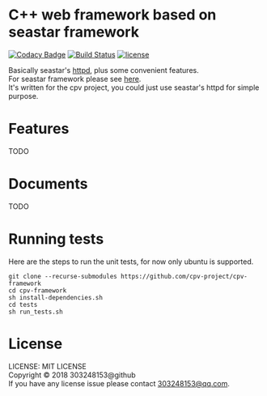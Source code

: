 # C++ web framework based on seastar framework

[![Codacy Badge](https://api.codacy.com/project/badge/Grade/1373137db23b4e5b829d70b9b8576797)](https://www.codacy.com/app/303248153/cpv-framework?utm_source=github.com&amp;utm_medium=referral&amp;utm_content=cpv-project/cpv-framework&amp;utm_campaign=Badge_Grade)
[![Build Status](https://travis-ci.org/cpv-project/cpv-framework.svg?branch=master)](https://travis-ci.org/cpv-project/cpv-framework)
[![license](https://img.shields.io/github/license/cpv-project/cpv-manage-scripts.svg)]() 

Basically seastar's [httpd](https://github.com/scylladb/seastar/tree/master/http), plus some convenient features.<br/>
For seastar framework please see [here](https://github.com/scylladb/seastar).<br/>
It's written for the cpv project, you could just use seastar's httpd for simple purpose.

# Features

TODO

# Documents

TODO

# Running tests

Here are the steps to run the unit tests, for now only ubuntu is supported.

``` text
git clone --recurse-submodules https://github.com/cpv-project/cpv-framework
cd cpv-framework
sh install-dependencies.sh
cd tests
sh run_tests.sh
```

# License

LICENSE: MIT LICENSE<br/>
Copyright © 2018 303248153@github<br/>
If you have any license issue please contact 303248153@qq.com.

